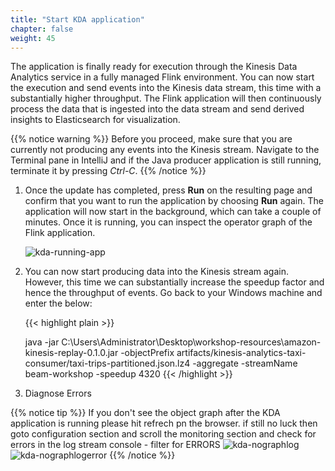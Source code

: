 ```yaml
---
title: "Start KDA application"
chapter: false
weight: 45
---
```


The application is finally ready for execution through the Kinesis Data Analytics service in a fully managed Flink environment. You can now start the execution and send events into the Kinesis data stream, this time with a substantially higher throughput. The Flink application will then continuously process the data that is ingested into the data stream and send derived insights to Elasticsearch for visualization.

{{% notice warning %}}
Before you proceed, make sure that you are currently not producing any events into the Kinesis stream. Navigate to the Terminal pane in IntelliJ and if the Java producer application is still running, terminate it by pressing _Ctrl-C_.
{{% /notice %}}

1.  Once the update has completed, press **Run** on the resulting page and confirm that you want to run the application by choosing **Run** again. The application will now start in the background, which can take a couple of minutes. Once it is running, you can inspect the operator graph of the Flink application.

    ![kda-running-app](/images/beam-on-kda/kda-running-beamapp.png)

1.  You can now start producing data into the Kinesis stream again. However, this time we can substantially increase the speedup factor and hence the throughput of events. Go back to your Windows machine and enter the below:

    {{< highlight plain >}}

    java -jar C:\Users\Administrator\Desktop\workshop-resources\amazon-kinesis-replay-0.1.0.jar -objectPrefix artifacts/kinesis-analytics-taxi-consumer/taxi-trips-partitioned.json.lz4 -aggregate -streamName beam-workshop -speedup 4320
    {{< /highlight >}}

1.  Diagnose Errors

{{% notice tip %}}
If you don't see the object graph after the KDA application is running please hit refrech pn the browser. if still no luck then goto configuration section and scroll the monitoring section and check for errors in the log stream console - filter for ERRORS
![kda-nographlog](/images/beam-on-kda/kda-nographlog.png)
![kda-nographlogerror](/images/beam-on-kda/kda-nographlogerror.png)
{{% /notice %}}
